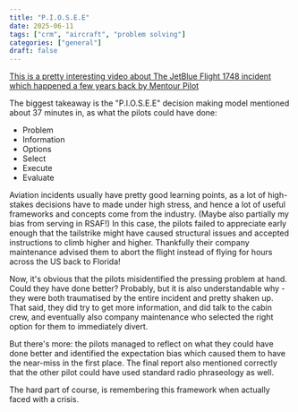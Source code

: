 ```yaml
---
title: "P.I.O.S.E.E"
date: 2025-06-11
tags: ["crm", "aircraft", "problem solving"]
categories: ["general"]
draft: false
---
```


[This is a pretty interesting video about The JetBlue Flight 1748 incident which happened a few years back by Mentour Pilot](https://www.youtube.com/watch?v=7fQrDVrZYOw)

The biggest takeaway is the "P.I.O.S.E.E" decision making model mentioned about 37 minutes in, as what the pilots could have done:
- Problem
- Information
- Options
- Select
- Execute
- Evaluate

Aviation incidents usually have pretty good learning points, as a lot of high-stakes decisions have to made under high stress, and hence a lot of useful frameworks and concepts come from the industry. \(Maybe also partially my bias from serving in RSAF!\) In this case, the pilots failed to appreciate early enough that the tailstrike might have caused structural issues and accepted instructions to climb higher and higher. Thankfully their company maintenance advised them to abort the flight instead of flying for hours across the US back to Florida!

Now, it's obvious that the pilots misidentified the pressing problem at hand. Could they have done better? Probably, but it is also understandable why - they were both traumatised by the entire incident and pretty shaken up. That said, they did try to get more information, and did talk to the cabin crew, and eventually also company maintenance who selected the right option for them to immediately divert.

But there's more: the pilots managed to reflect on what they could have done better and identified the expectation bias which caused them to have the near-miss in the first place. The final report also mentioned correctly that the other pilot could have used standard radio phraseology as well.

The hard part of course, is remembering this framework when actually faced with a crisis.